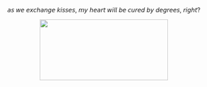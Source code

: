 <p align=center> 𝘢𝘴 𝘸𝘦 𝘦𝘹𝘤𝘩𝘢𝘯𝘨𝘦 𝘬𝘪𝘴𝘴𝘦𝘴, 𝘮𝘺 𝘩𝘦𝘢𝘳𝘵 𝘸𝘪𝘭𝘭 𝘣𝘦 𝘤𝘶𝘳𝘦𝘥 𝘣𝘺 𝘥𝘦𝘨𝘳𝘦𝘦𝘴, 𝘳𝘪𝘨𝘩𝘵?</p>

<p align="center">
<img src="https://encrypted-tbn0.gstatic.com/images?q=tbn:ANd9GcRL5Bh17y8BRYdUZSzUoppZ_CqmZunpC6rJng&s" width="300" height="142">
</p>


<!---
ultimate-rebel/ultimate-rebel is a ✨ special ✨ repository because its `README.md` (this file) appears on your GitHub profile.
You can click the Preview link to take a look at your changes.
--->
